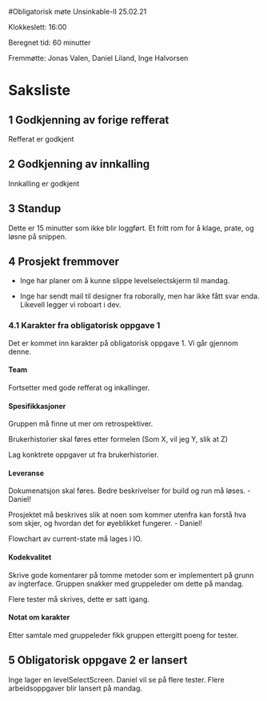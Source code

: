 
#Obligatorisk møte Unsinkable-II 25.02.21


Klokkeslett: 16:00

Beregnet tid: 60 minutter

Fremmøtte: Jonas Valen, Daniel Liland, Inge Halvorsen

# Saksliste

## 1 Godkjenning av forige refferat

Refferat er godkjent

## 2 Godkjenning av innkalling

Innkalling er godkjent

## 3 Standup

Dette er 15 minutter som ikke blir loggført. Et fritt rom for å klage, prate, og løsne på snippen.

## **4 Prosjekt fremmover**

- Inge har planer om å kunne slippe levelselectskjerm til mandag.

- Inge har sendt mail til designer fra roborally, men har ikke fått svar enda. Likevell legger vi roboart i dev.

### 4.1 Karakter fra obligatorisk oppgave 1

Det er kommet inn karakter på obligatorisk oppgave 1. Vi går gjennom denne.

#### Team

Fortsetter med gode refferat og inkallinger.

#### Spesifikkasjoner

Gruppen må finne ut mer om retrospektiver.

Brukerhistorier skal føres etter formelen (Som X, vil jeg Y, slik at Z)

Lag konktrete oppgaver ut fra brukerhistorier.

#### Leveranse

Dokumenatsjon skal føres. Bedre beskrivelser for build og run må løses. - Daniel!

Prosjektet må beskrives slik at noen som kommer utenfra kan forstå hva som skjer, og hvordan det for øyeblikket fungerer. - Daniel!

Flowchart av current-state må lages i IO.

#### Kodekvalitet

Skrive gode komentarer på tomme metoder som er implementert på grunn av ingterface. Gruppen snakker med gruppeleder om dette på mandag.

Flere tester må skrives, dette er satt igang.

#### Notat om karakter
Etter samtale med gruppeleder fikk gruppen ettergitt poeng for tester.

## 5 Obligatorisk oppgave 2 er lansert

Inge lager en levelSelectScreen. Daniel vil se på flere tester. Flere arbeidsoppgaver blir lansert på mandag.